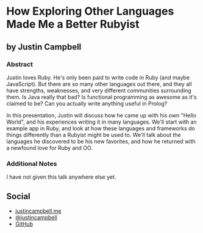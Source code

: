 # How Exploring Other Languages Made Me a Better Rubyist

## by Justin Campbell ##

### Abstract ###

Justin loves Ruby. He's only been paid to write code in Ruby (and maybe JavaScript). But there are so many other languages out there, and they all have strengths, weaknesses, and very different communities surrounding them. Is Java really that bad? Is functional programming as awesome as it's claimed to be? Can you actually write anything useful in Prolog?

In this presentation, Justin will discuss how he came up with his own "Hello World", and his experiences writing it in many languages. We'll start with an example app in Ruby, and look at how these languages and frameworks do things differently than a Rubyist might be used to. We'll talk about the languages he discovered to be his new favorites, and how he returned with a newfound love for Ruby and OO.

### Additional Notes ###

I have not given this talk anywhere else yet.

## Social #

* [justincampbell.me](http://justincampbell.me)
* [@justincampbell](http://twitter.com/justincampbell)
* [GitHub](https://github.com/justincampbell)
